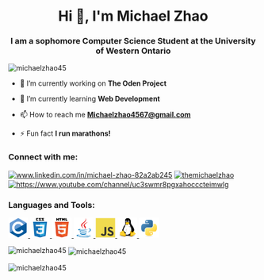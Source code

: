 <h1 align="center">Hi 👋, I'm Michael Zhao</h1>
<h3 align="center">I am a sophomore Computer Science Student at the University of Western Ontario</h3>

<p align="left"> <img src="https://komarev.com/ghpvc/?username=michaelzhao45&label=Profile%20views&color=0e75b6&style=flat" alt="michaelzhao45" /> </p>

- 🔭 I’m currently working on **The Oden Project**

- 🌱 I’m currently learning **Web Development**

- 📫 How to reach me **Michaelzhao4567@gmail.com**

- ⚡ Fun fact **I run marathons!**

<h3 align="left">Connect with me:</h3>
<p align="left">
<a href="www.linkedin.com/in/michael-zhao-82a2ab245" target="blank"><img align="center" src="https://raw.githubusercontent.com/rahuldkjain/github-profile-readme-generator/master/src/images/icons/Social/linked-in-alt.svg" alt="www.linkedin.com/in/michael-zhao-82a2ab245" height="30" width="40" /></a>
<a href="https://instagram.com/themichaelzhao" target="blank"><img align="center" src="https://raw.githubusercontent.com/rahuldkjain/github-profile-readme-generator/master/src/images/icons/Social/instagram.svg" alt="themichaelzhao" height="30" width="40" /></a>
<a href="https://www.youtube.com/c/https://www.youtube.com/channel/uc3swmr8pgxahocccteimwlg" target="blank"><img align="center" src="https://raw.githubusercontent.com/rahuldkjain/github-profile-readme-generator/master/src/images/icons/Social/youtube.svg" alt="https://www.youtube.com/channel/uc3swmr8pgxahocccteimwlg" height="30" width="40" /></a>
</p>

<h3 align="left">Languages and Tools:</h3>
<p align="left"> <a href="https://www.cprogramming.com/" target="_blank" rel="noreferrer"> <img src="https://raw.githubusercontent.com/devicons/devicon/master/icons/c/c-original.svg" alt="c" width="40" height="40"/> </a> <a href="https://www.w3schools.com/css/" target="_blank" rel="noreferrer"> <img src="https://raw.githubusercontent.com/devicons/devicon/master/icons/css3/css3-original-wordmark.svg" alt="css3" width="40" height="40"/> </a> <a href="https://www.w3.org/html/" target="_blank" rel="noreferrer"> <img src="https://raw.githubusercontent.com/devicons/devicon/master/icons/html5/html5-original-wordmark.svg" alt="html5" width="40" height="40"/> </a> <a href="https://www.java.com" target="_blank" rel="noreferrer"> <img src="https://raw.githubusercontent.com/devicons/devicon/master/icons/java/java-original.svg" alt="java" width="40" height="40"/> </a> <a href="https://developer.mozilla.org/en-US/docs/Web/JavaScript" target="_blank" rel="noreferrer"> <img src="https://raw.githubusercontent.com/devicons/devicon/master/icons/javascript/javascript-original.svg" alt="javascript" width="40" height="40"/> </a> <a href="https://www.linux.org/" target="_blank" rel="noreferrer"> <img src="https://raw.githubusercontent.com/devicons/devicon/master/icons/linux/linux-original.svg" alt="linux" width="40" height="40"/> </a> <a href="https://www.python.org" target="_blank" rel="noreferrer"> <img src="https://raw.githubusercontent.com/devicons/devicon/master/icons/python/python-original.svg" alt="python" width="40" height="40"/> </a> </p>

<p><img align="left" src="https://github-readme-stats.vercel.app/api/top-langs?username=michaelzhao45&show_icons=true&locale=en&layout=compact" alt="michaelzhao45" /></p>

<p>&nbsp;<img align="center" src="https://github-readme-stats.vercel.app/api?username=michaelzhao45&show_icons=true&locale=en" alt="michaelzhao45" /></p>

<p><img align="center" src="https://github-readme-streak-stats.herokuapp.com/?user=michaelzhao45&" alt="michaelzhao45" /></p>
